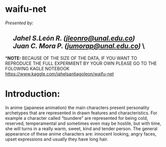 # waifu-net
*Presented by:*

$\quad$*Jahel S.León R. (jleonro@unal.edu.co)* <br>
$\quad$*Juan C. Mora P. (jumorap@unal.edu.co)* \\
---
***NOTE:** BECAUSE OF THE SIZE OF THE DATA, IF YOU WANT TO REPRODUCE THE FULL EXPERMIENT BY YOUR OWN PLEASE GO TO THE FOLOWING KAGLE NOTEBOOK https://www.kaggle.com/jahelsantiagoleon/waifu-net

# Introduction:

In anime (japanese animation)  the main characters present personality archetypes that are represented in drawn features and characteristics. For example a character called “tsundere” are represented for being cold, reserved, temperamental and sometimes even may be hostile, but with time, she will turns in a really  warm, sweet, kind and tender person. The general appearance of these anime characters are: innocent looking, angry faces, upset expressions and usually they have long hair.
